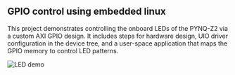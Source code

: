 ## GPIO control using embedded linux 

This project demonstrates controlling the onboard LEDs of the PYNQ-Z2 via a custom AXI GPIO design. It includes steps for hardware design, UIO driver configuration in the device tree, and a user-space application that maps the GPIO memory to control LED patterns.

![LED demo](./assets/PYNQLED.gif)